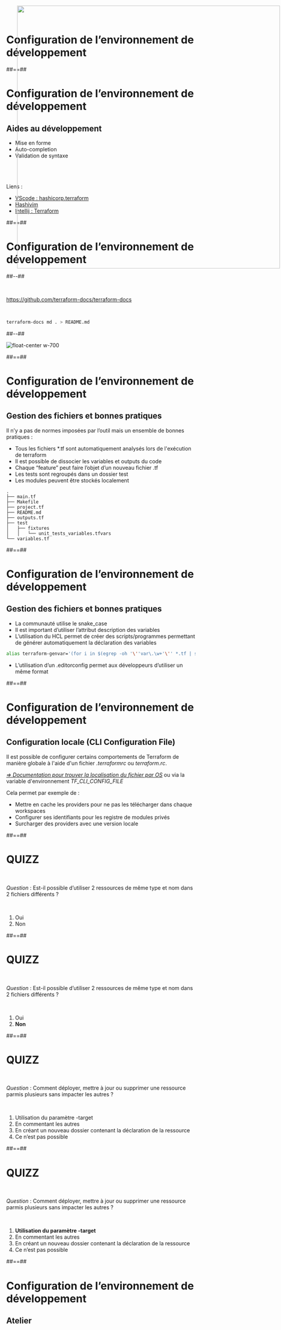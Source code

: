 <!-- .slide: class="transition"-->

# Configuration de l’environnement de développement

##==##
<!-- .slide: -->

# Configuration de l’environnement de développement

## Aides au développement

<img style="position:fixed;top:15px;right:3px;height:700px" src="./assets/images/ide.png">


* Mise en forme
* Auto-completion
* Validation de syntaxe

<br/><br/><br/>
Liens : 
* [VScode : hashicorp.terraform](https://marketplace.visualstudio.com/items?itemName=hashicorp.terraform)
* [Hashivim](https://github.com/hashivim/vim-terraform) 
* [Intellij : Terraform](https://plugins.jetbrains.com/plugin/7808-hashicorp-terraform--hcl-language-support)

##==##
<!--.slide: class="two-column-layout"-->

# Configuration de l’environnement de développement

##--##
<!-- .slide: class="with-code-bg-dark" -->

<br/>

https://github.com/terraform-docs/terraform-docs

<br/> 

```bash
terraform-docs md . > README.md
```
<!-- .element: class="big-code" -->


##--##
<!-- .slide: class="center" -->

![float-center w-700](./assets/images/g418fd663c2_0_746.png)

##==##
<!-- .slide: -->
# Configuration de l’environnement de développement

## Gestion des fichiers et bonnes pratiques
Il n’y a pas de normes imposées par l’outil mais un ensemble de bonnes pratiques : 
* Tous les fichiers *.tf sont automatiquement analysés lors de l'exécution de terraform
* Il est possible de dissocier les variables et outputs du code
* Chaque “feature” peut faire l’objet d’un nouveau fichier .tf
* Les tests sont regroupés dans un dossier test
* Les modules peuvent être stockés localement

```
.
├── main.tf
├── Makefile
├── project.tf
├── README.md
├── outputs.tf
├── test
│   ├── fixtures
│   │   └── unit_tests_variables.tfvars
└── variables.tf
```

##==##
<!-- .slide: class="with-code-bg-dark"-->

# Configuration de l’environnement de développement

## Gestion des fichiers et bonnes pratiques

* La communauté utilise le snake_case
* Il est important d’utiliser l’attribut description des variables
* L’utilisation du HCL permet de créer des scripts/programmes permettant de générer automatiquement la déclaration des variables 

```bash
alias terraform-genvar='(for i in $(egrep -oh '\''var\.\w+'\'' *.tf | sed -nr '\''s/var\.//p'\''); do echo "variable \"$i\" {}"; done;)'
```
<!-- .element: class="big-code" -->

* L’utilisation d’un .editorconfig permet aux développeurs d’utiliser un même format

##==##
<!-- .slide:-->

# Configuration de l’environnement de développement

## Configuration locale (CLI Configuration File)

Il est possible de configurer certains comportements de Terraform de manière globale à l'aide d'un fichier *.terraformrc* ou *terraform.rc*.

[*=> Documentation pour trouver la localisation du fichier par OS*](https://www.terraform.io/docs/cli/config/config-file.html) ou via la variable d'environnement *TF_CLI_CONFIG_FILE*

Cela permet par exemple de : 
- Mettre en cache les providers pour ne pas les télécharger dans chaque workspaces
- Configurer ses identifiants pour les registre de modules privés
- Surcharger des providers avec une version locale

##==##
<!-- .slide:-->

# QUIZZ

<br/>

*Question* : Est-il possible d’utiliser 2 ressources de même type et nom dans 2 fichiers différents ? 

<br/>

1. Oui
2. Non

##==##
<!-- .slide:-->

# QUIZZ

<br/>

*Question* : Est-il possible d’utiliser 2 ressources de même type et nom dans 2 fichiers différents ? 

<br/>

1. Oui
2. **Non**


##==##
<!-- .slide:-->

# QUIZZ

<br/>

*Question* : Comment déployer, mettre à jour ou supprimer une ressource parmis plusieurs sans impacter les autres ?

<br/>

1. Utilisation du paramètre -target
2. En commentant les autres
3. En créant un nouveau dossier contenant la déclaration de la ressource
4. Ce n’est pas possible

##==##
<!-- .slide:-->

# QUIZZ

<br/>

*Question* : Comment déployer, mettre à jour ou supprimer une ressource parmis plusieurs sans impacter les autres ?

<br/>

1. **Utilisation du paramètre -target**
2. En commentant les autres
3. En créant un nouveau dossier contenant la déclaration de la ressource
4. Ce n’est pas possible

##==##
<!-- .slide: class="exercice" -->

# Configuration de l’environnement de développement
 
## Atelier
